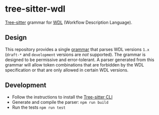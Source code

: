 # tree-sitter-wdl

[Tree-sitter](https://github.com/tree-sitter/tree-sitter) grammar for [WDL](https://openwdl.org/) (Workflow Description Language).

## Design

This repository provides a single [grammar](grammar.js) that parses WDL versions `1.x` (`draft-*` and `development` versions are *not* supported). The grammar is designed to be permissive and error-tolerant. A parser generated from this grammar will allow token combinations that are forbidden by the WDL specification or that are only allowed in certain WDL versions.

## Development

* Follow the instructions to install the [Tree-sitter CLI](https://github.com/tree-sitter/tree-sitter/blob/master/cli/README.md)
* Generate and compile the parser: `npm run build`
* Run the tests `npm run test`